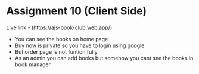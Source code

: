 # Assignment 10 (Client Side)
Live link - (https://ajs-book-club.web.app/)

* You can see the books on home page
* Buy now is private so you have to login using google
* But order page is not funtion fully
* As an admin you can add books but somehow you cant see the books in book manager
